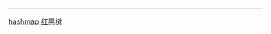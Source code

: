 





--------

[hashmap 红黑树](http://blog.csdn.net/u011240877/article/details/53358305)
















